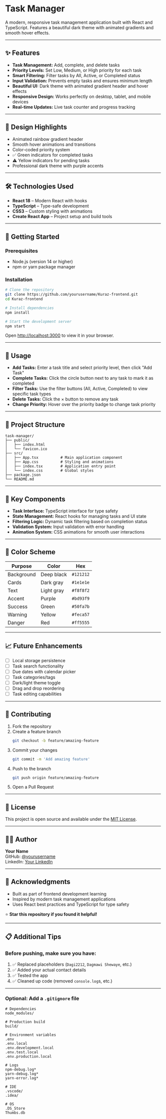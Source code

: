 # Task Manager

A modern, responsive task management application built with React and TypeScript. Features a beautiful dark theme with animated gradients and smooth hover effects.

---

## ✨ Features

- **Task Management:** Add, complete, and delete tasks  
- **Priority Levels:** Set Low, Medium, or High priority for each task  
- **Smart Filtering:** Filter tasks by All, Active, or Completed status  
- **Input Validation:** Prevents empty tasks and ensures minimum length  
- **Beautiful UI:** Dark theme with animated gradient header and hover effects  
- **Responsive Design:** Works perfectly on desktop, tablet, and mobile devices  
- **Real-time Updates:** Live task counter and progress tracking  

---

## 🎨 Design Highlights

- Animated rainbow gradient header  
- Smooth hover animations and transitions  
- Color-coded priority system  
- ✅ Green indicators for completed tasks  
- ⚠️ Yellow indicators for pending tasks  
- Professional dark theme with purple accents  

---

## 🛠️ Technologies Used

- **React 18** – Modern React with hooks  
- **TypeScript** – Type-safe development  
- **CSS3** – Custom styling with animations  
- **Create React App** – Project setup and build tools  

---

## 🚀 Getting Started

### Prerequisites

- Node.js (version 14 or higher)  
- npm or yarn package manager  

### Installation

```bash
# Clone the repository
git clone https://github.com/yourusername/Kuraz-frontend.git
cd Kuraz-frontend

# Install dependencies
npm install

# Start the development server
npm start
```

Open [http://localhost:3000](http://localhost:3000) to view it in your browser.

---

## 📱 Usage

- **Add Tasks:** Enter a task title and select priority level, then click "Add Task"  
- **Complete Tasks:** Click the circle button next to any task to mark it as completed  
- **Filter Tasks:** Use the filter buttons (All, Active, Completed) to view specific task types  
- **Delete Tasks:** Click the × button to remove any task  
- **Change Priority:** Hover over the priority badge to change task priority  

---

## 🎯 Project Structure

```
task-manager/
├── public/
│   ├── index.html
│   └── favicon.ico
├── src/
│   ├── App.tsx          # Main application component
│   ├── App.css          # Styling and animations
│   ├── index.tsx        # Application entry point
│   └── index.css        # Global styles
├── package.json
└── README.md
```

---

## 🌟 Key Components

- **Task Interface:** TypeScript interface for type safety  
- **State Management:** React hooks for managing tasks and UI state  
- **Filtering Logic:** Dynamic task filtering based on completion status  
- **Validation System:** Input validation with error handling  
- **Animation System:** CSS animations for smooth user interactions  

---

## 🎨 Color Scheme

| Purpose     | Color         | Hex       |
|-------------|---------------|-----------|
| Background  | Deep black    | `#121212` |
| Cards       | Dark gray     | `#1e1e1e` |
| Text        | Light gray    | `#f8f8f2` |
| Accent      | Purple        | `#bd93f9` |
| Success     | Green         | `#50fa7b` |
| Warning     | Yellow        | `#feca57` |
| Danger      | Red           | `#ff5555` |

---

## 📈 Future Enhancements

- [ ] Local storage persistence  
- [ ] Task search functionality  
- [ ] Due dates with calendar picker  
- [ ] Task categories/tags  
- [ ] Dark/light theme toggle  
- [ ] Drag and drop reordering  
- [ ] Task editing capabilities  

---

## 🤝 Contributing

1. Fork the repository  
2. Create a feature branch  
   ```bash
   git checkout -b feature/amazing-feature
   ```
3. Commit your changes  
   ```bash
   git commit -m 'Add amazing feature'
   ```
4. Push to the branch  
   ```bash
   git push origin feature/amazing-feature
   ```
5. Open a Pull Request

---

## 📄 License

This project is open source and available under the [MIT License](LICENSE).

---

## 👨‍💻 Author

**Your Name**  
GitHub: [@yourusername](https://github.com/Dagi2212)  
LinkedIn: [Your LinkedIn](https://www.linkedin.com/in/dagmawi-shewaye-629301316/)

---

## 🙏 Acknowledgments

- Built as part of frontend development learning  
- Inspired by modern task management applications  
- Uses React best practices and TypeScript for type safety  

⭐️ **Star this repository if you found it helpful!**

---

## 📋 Additional Tips

### Before pushing, make sure you have:

1. ✅ Replaced placeholders (`Dagi2212`, `Dagmawi Shewaye`, etc.)  
2. ✅ Added your actual contact details  
3. ✅ Tested the app  
4. ✅ Cleaned up code (removed `console.log`s, etc.)

---

### Optional: Add a `.gitignore` file

```gitignore
# Dependencies
node_modules/

# Production build
build/

# Environment variables
.env
.env.local
.env.development.local
.env.test.local
.env.production.local

# Logs
npm-debug.log*
yarn-debug.log*
yarn-error.log*

# IDE
.vscode/
.idea/

# OS
.DS_Store
Thumbs.db
```
